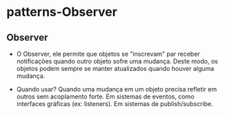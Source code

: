 # patterns-Observer
## Observer

- O Observer, ele permite que objetos se "inscrevam" par receber notificações quando outro
objeto sofre uma mudança. Deste modo, os objetos podem sempre se manter atualizados quando
houver alguma mudança.

- Quando usar?
  Quando uma mudança em um objeto precisa refletir em outros sem acoplamento forte.
  Em sistemas de eventos, como interfaces gráficas (ex: listeners).
  Em sistemas de publish/subscribe.

